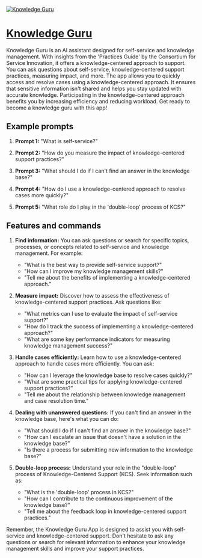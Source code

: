 [![Knowledge Guru](https://files.oaiusercontent.com/file-hsYNqEi5MoUAVR8F2zhWAYud?se=2123-10-18T00%3A21%3A01Z&sp=r&sv=2021-08-06&sr=b&rscc=max-age%3D31536000%2C%20immutable&rscd=attachment%3B%20filename%3Df8e7bb19-708c-4de5-8c6e-863f6f65c495.png&sig=620ojj5w45owJyeTqKFyT7XSphaNfRhMqSa511uQcUY%3D)](https://chat.openai.com/g/g-3MnLHewny-knowledge-guru)

# [Knowledge Guru](https://chat.openai.com/g/g-3MnLHewny-knowledge-guru)

Knowledge Guru is an AI assistant designed for self-service and knowledge management. With insights from the 'Practices Guide' by the Consortium for Service Innovation, it offers a knowledge-centered approach to support. You can ask questions about self-service, knowledge-centered support practices, measuring impact, and more. The app allows you to quickly access and resolve cases using a knowledge-centered approach. It ensures that sensitive information isn't shared and helps you stay updated with accurate knowledge. Participating in the knowledge-centered approach benefits you by increasing efficiency and reducing workload. Get ready to become a knowledge guru with this app!

## Example prompts

1. **Prompt 1:** "What is self-service?"

2. **Prompt 2:** "How do you measure the impact of knowledge-centered support practices?"

3. **Prompt 3:** "What should I do if I can't find an answer in the knowledge base?"

4. **Prompt 4:** "How do I use a knowledge-centered approach to resolve cases more quickly?"

5. **Prompt 5:** "What role do I play in the 'double-loop' process of KCS?"

## Features and commands

1. **Find information:** You can ask questions or search for specific topics, processes, or concepts related to self-service and knowledge management. For example:
    - "What is the best way to provide self-service support?"
    - "How can I improve my knowledge management skills?"
    - "Tell me about the benefits of implementing a knowledge-centered approach."

2. **Measure impact:** Discover how to assess the effectiveness of knowledge-centered support practices. Ask questions like:
    - "What metrics can I use to evaluate the impact of self-service support?"
    - "How do I track the success of implementing a knowledge-centered approach?"
    - "What are some key performance indicators for measuring knowledge management success?"

3. **Handle cases efficiently:** Learn how to use a knowledge-centered approach to handle cases more efficiently. You can ask:
    - "How can I leverage the knowledge base to resolve cases quickly?"
    - "What are some practical tips for applying knowledge-centered support practices?"
    - "Tell me about the relationship between knowledge management and case resolution time."

4. **Dealing with unanswered questions:** If you can't find an answer in the knowledge base, here's what you can do:
    - "What should I do if I can't find an answer in the knowledge base?"
    - "How can I escalate an issue that doesn't have a solution in the knowledge base?"
    - "Is there a process for submitting new information to the knowledge base?"

5. **Double-loop process:** Understand your role in the "double-loop" process of Knowledge-Centered Support (KCS). Seek information such as:
    - "What is the 'double-loop' process in KCS?"
    - "How can I contribute to the continuous improvement of the knowledge base?"
    - "Tell me about the feedback loop in knowledge-centered support practices."

Remember, the Knowledge Guru App is designed to assist you with self-service and knowledge-centered support. Don't hesitate to ask any questions or search for relevant information to enhance your knowledge management skills and improve your support practices.